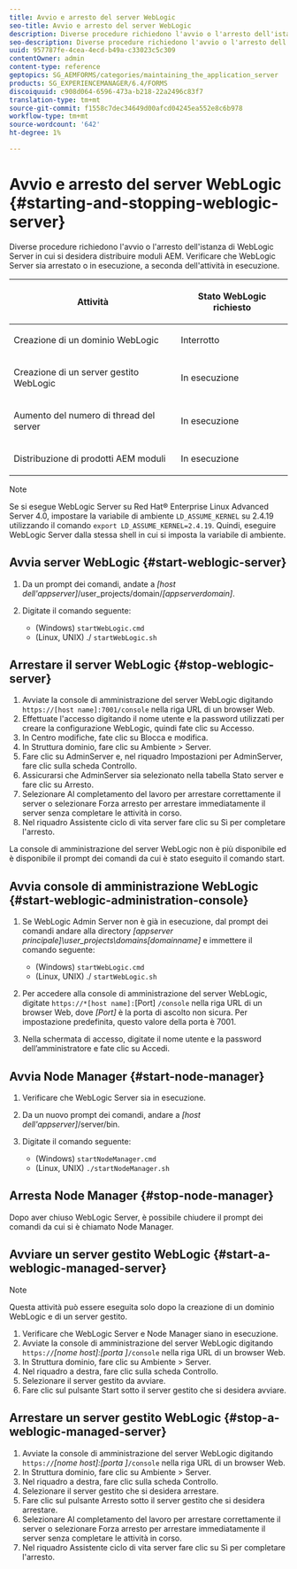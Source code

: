 ```yaml
---
title: Avvio e arresto del server WebLogic
seo-title: Avvio e arresto del server WebLogic
description: Diverse procedure richiedono l'avvio o l'arresto dell'istanza di WebLogic Server in cui si desidera distribuire moduli AEM. Questo documento descrive come avviare e arrestare il server WebLogic.
seo-description: Diverse procedure richiedono l'avvio o l'arresto dell'istanza di WebLogic Server in cui si desidera distribuire moduli AEM. Questo documento descrive come avviare e arrestare il server WebLogic.
uuid: 957787fe-4cea-4ecd-b49a-c33023c5c309
contentOwner: admin
content-type: reference
geptopics: SG_AEMFORMS/categories/maintaining_the_application_server
products: SG_EXPERIENCEMANAGER/6.4/FORMS
discoiquuid: c908d064-6596-473a-b218-22a2496c83f7
translation-type: tm+mt
source-git-commit: f1558c7dec34649d00afcd04245ea552e8c6b978
workflow-type: tm+mt
source-wordcount: '642'
ht-degree: 1%

---
```



# Avvio e arresto del server WebLogic {#starting-and-stopping-weblogic-server}

Diverse procedure richiedono l&#39;avvio o l&#39;arresto dell&#39;istanza di WebLogic Server in cui si desidera distribuire moduli AEM. Verificare che WebLogic Server sia arrestato o in esecuzione, a seconda dell&#39;attività in esecuzione.

<table> 
 <thead> 
  <tr> 
   <th><p>Attività</p></th> 
   <th><p>Stato WebLogic richiesto</p></th> 
  </tr> 
 </thead> 
 <tbody>
  <tr> 
   <td><p>Creazione di un dominio WebLogic</p></td> 
   <td><p>Interrotto</p></td> 
  </tr> 
  <tr> 
   <td><p>Creazione di un server gestito WebLogic</p></td> 
   <td><p>In esecuzione</p></td> 
  </tr> 
  <tr> 
   <td><p>Aumento del numero di thread del server</p></td> 
   <td><p>In esecuzione</p></td> 
  </tr> 
  <tr> 
   <td><p>Distribuzione di prodotti AEM moduli</p></td> 
   <td><p>In esecuzione</p></td> 
  </tr> 
 </tbody> 
</table>

>[!NOTE]
>
>Se si esegue WebLogic Server su Red Hat® Enterprise Linux Advanced Server 4.0, impostare la variabile di ambiente `LD_ASSUME_KERNEL` su 2.4.19 utilizzando il comando `export LD_ASSUME_KERNEL=2.4.19`. Quindi, eseguire WebLogic Server dalla stessa shell in cui si imposta la variabile di ambiente.

## Avvia server WebLogic {#start-weblogic-server}

1. Da un prompt dei comandi, andate a *[host dell&#39;appserver]*/user_projects/domain/*[appserverdomain]*.
1. Digitate il comando seguente:

   * (Windows) `startWebLogic.cmd`
   * (Linux, UNIX) ./ `startWebLogic.sh`

## Arrestare il server WebLogic {#stop-weblogic-server}

1. Avviate la console di amministrazione del server WebLogic digitando `https://[host name]:7001/console` nella riga URL di un browser Web.
1. Effettuate l&#39;accesso digitando il nome utente e la password utilizzati per creare la configurazione WebLogic, quindi fate clic su Accesso.
1. In Centro modifiche, fate clic su Blocca e modifica.
1. In Struttura dominio, fare clic su Ambiente > Server.
1. Fare clic su AdminServer e, nel riquadro Impostazioni per AdminServer, fare clic sulla scheda Controllo.
1. Assicurarsi che AdminServer sia selezionato nella tabella Stato server e fare clic su Arresto.
1. Selezionare Al completamento del lavoro per arrestare correttamente il server o selezionare Forza arresto per arrestare immediatamente il server senza completare le attività in corso.
1. Nel riquadro Assistente ciclo di vita server fare clic su Sì per completare l&#39;arresto.

La console di amministrazione del server WebLogic non è più disponibile ed è disponibile il prompt dei comandi da cui è stato eseguito il comando start.

## Avvia console di amministrazione WebLogic {#start-weblogic-administration-console}

1. Se WebLogic Admin Server non è già in esecuzione, dal prompt dei comandi andare alla directory *[appserver principale]\user_projects\domains\[domainname]* e immettere il comando seguente:

   * (Windows) `startWebLogic.cmd`
   * (Linux, UNIX) ./ `startWebLogic.sh`

1. Per accedere alla console di amministrazione del server WebLogic, digitate `https://*[host name]:`[Port] `/console` nella riga URL di un browser Web, dove *[Port]* è la porta di ascolto non sicura. Per impostazione predefinita, questo valore della porta è 7001.
1. Nella schermata di accesso, digitate il nome utente e la password dell’amministratore e fate clic su Accedi.

## Avvia Node Manager {#start-node-manager}

1. Verificare che WebLogic Server sia in esecuzione.
1. Da un nuovo prompt dei comandi, andare a *[host dell&#39;appserver]*/server/bin.
1. Digitate il comando seguente:

   * (Windows) `startNodeManager.cmd`
   * (Linux, UNIX) `./startNodeManager.sh`

## Arresta Node Manager {#stop-node-manager}

Dopo aver chiuso WebLogic Server, è possibile chiudere il prompt dei comandi da cui si è chiamato Node Manager.

## Avviare un server gestito WebLogic {#start-a-weblogic-managed-server}

>[!NOTE]
>
>Questa attività può essere eseguita solo dopo la creazione di un dominio WebLogic e di un server gestito.

1. Verificare che WebLogic Server e Node Manager siano in esecuzione.
1. Avviate la console di amministrazione del server WebLogic digitando `https://`*[nome host]:[porta ]*`/console` nella riga URL di un browser Web.
1. In Struttura dominio, fare clic su Ambiente > Server.
1. Nel riquadro a destra, fare clic sulla scheda Controllo.
1. Selezionare il server gestito da avviare.
1. Fare clic sul pulsante Start sotto il server gestito che si desidera avviare.

## Arrestare un server gestito WebLogic {#stop-a-weblogic-managed-server}

1. Avviate la console di amministrazione del server WebLogic digitando `https://`*[nome host]:[porta ]*`/console` nella riga URL di un browser Web.
1. In Struttura dominio, fare clic su Ambiente > Server.
1. Nel riquadro a destra, fare clic sulla scheda Controllo.
1. Selezionare il server gestito che si desidera arrestare.
1. Fare clic sul pulsante Arresto sotto il server gestito che si desidera arrestare.
1. Selezionare Al completamento del lavoro per arrestare correttamente il server o selezionare Forza arresto per arrestare immediatamente il server senza completare le attività in corso.
1. Nel riquadro Assistente ciclo di vita server fare clic su Sì per completare l&#39;arresto.

